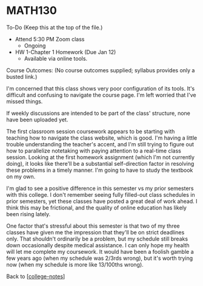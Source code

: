 # MATH130

To-Do (Keep this at the top of the file.)
 - Attend 5:30 PM Zoom class
   - Ongoing
 - HW 1-Chapter 1 Homework (Due Jan 12)
   - Available via online tools.

Course Outcomes:
(No course outcomes supplied; syllabus provides only a busted link.)

I'm concerned that this class shows very poor configuration of its tools.  It's difficult and confusing to navigate the course page.  I'm left worried that I've missed things.

If weekly discussions are intended to be part of the class' structure, none have been uploaded yet.

The first classroom session coursework appears to be starting with teaching how to navigate the class website, which is good.  I'm having a little trouble understanding the teacher's accent, and I'm still trying to figure out how to parallelize notetaking with paying attention to a real-time class session.  Looking at the first homework assignment (which I'm not currently doing), it looks like there'll be a substantial self-direction factor in resolving these problems in a timely manner.  I'm going to have to study the textbook on my own.

I'm glad to see a positive difference in this semester vs my prior semesters with this college.  I don't remember seeing fully filled-out class schedules in prior semesters, yet these classes have posted a great deal of work ahead.  I think this may be frictional, and the quality of online education has likely been rising lately.

One factor that's stressful about this semester is that two of my three classes have given me the impression that they'll be on strict deadlines only.  That shouldn't ordinarily be a problem, but my schedule still breaks down occasionally despite medical assistance.  I can only hope my health will let me complete my coursework.  It would have been a foolish gamble a few years ago (when my schedule was 2/3rds wrong), but it's worth trying now (when my schedule is more like 13/100ths wrong).

Back to [[college-notes]]

[//begin]: # "Autogenerated link references for markdown compatibility"
[college-notes]: college-notes "college notes"
[//end]: # "Autogenerated link references"
